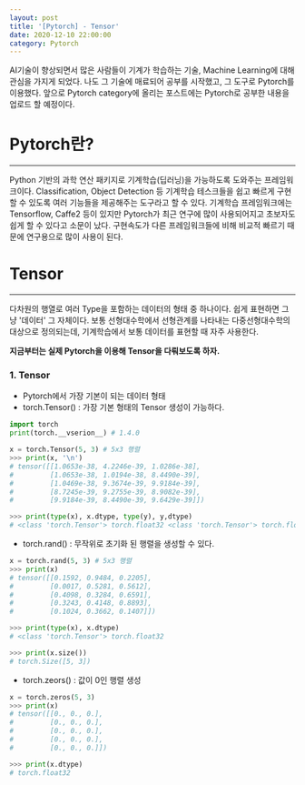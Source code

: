 ```yaml
---
layout: post
title: '[Pytorch] - Tensor'
date: 2020-12-10 22:00:00 
category: Pytorch
---
```

AI기술이 향상되면서 많은 사람들이 기계가 학습하는 기술, Machine Learning에 대해 관심을 가지게 되었다. 나도 그 기술에 매료되어 공부를 시작했고, 그 도구로 Pytorch를 이용했다. 앞으로 Pytorch category에 올리는 포스트에는 Pytorch로 공부한 내용을 업로드 할 예정이다.

# Pytorch란?
<hr>

Python 기반의 과학 연산 패키지로 기계학습(딥러닝)을 가능하도록 도와주는 프레임워크이다. Classification, Object Detection 등 기계학습 테스크들을 쉽고 빠르게 구현할 수 있도록 여러 기능들을 제공해주는 도구라고 할 수 있다. 기계학습 프레임워크에는 Tensorflow, Caffe2 등이 있지만 Pytorch가 최근 연구에 많이 사용되어지고 초보자도 쉽게 할 수 있다고 소문이 났다. 구현속도가 다른 프레임워크들에 비해 비교적 빠르기 때문에 연구용으로 많이 사용이 된다.

# Tensor
<hr>

다차원의 행열로 여러 Type을 포함하는 데이터의 형태 중 하나이다. 쉽게 표현하면 그냥 '데이터' 그 자체이다. 보통 선형대수학에서 선형관계를 나타내는 다중선형대수학의 대상으로 정의되는데, 기계학습에서 보통 데이터를 표현할 때 자주 사용한다.

**지금부터는 실제 Pytorch을 이용해 Tensor을 다뤄보도록 하자.**

### 1. Tensor
- Pytorch에서 가장 기본이 되는 데이터 형태
- torch.Tensor() : 가장 기본 형태의 Tensor 생성이 가능하다.

```python
import torch
print(torch.__vserion__) # 1.4.0

x = torch.Tensor(5, 3) # 5x3 행렬
>>> print(x, '\n')
# tensor([[1.0653e-38, 4.2246e-39, 1.0286e-38],
#         [1.0653e-38, 1.0194e-38, 8.4490e-39],
#         [1.0469e-38, 9.3674e-39, 9.9184e-39],
#         [8.7245e-39, 9.2755e-39, 8.9082e-39],
#         [9.9184e-39, 8.4490e-39, 9.6429e-39]]) 

>>> print(type(x), x.dtype, type(y), y,dtype)
# <class 'torch.Tensor'> torch.float32 <class 'torch.Tensor'> torch.float32
```

- torch.rand() : 무작위로 초기화 된 행렬을 생성할 수 있다.

```python
x = torch.rand(5, 3) # 5x3 행렬
>>> print(x)
# tensor([[0.1592, 0.9484, 0.2205],
#         [0.0017, 0.5281, 0.5612],
#         [0.4098, 0.3284, 0.6591],
#         [0.3243, 0.4148, 0.8893],
#         [0.1024, 0.3662, 0.1407]])

>>> print(type(x), x.dtype)
# <class 'torch.Tensor'> torch.float32

>>> print(x.size())
# torch.Size([5, 3])
```

- torch.zeors() : 값이 0인 행렬 생성

```python
x = torch.zeros(5, 3)
>>> print(x)
# tensor([[0., 0., 0.],
#         [0., 0., 0.],
#         [0., 0., 0.],
#         [0., 0., 0.],
#         [0., 0., 0.]])

>>> print(x.dtype)
# torch.float32
```